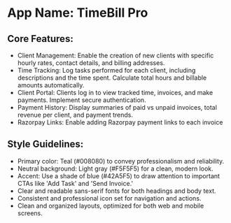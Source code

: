 # **App Name**: TimeBill Pro

## Core Features:

- Client Management: Enable the creation of new clients with specific hourly rates, contact details, and billing addresses.
- Time Tracking: Log tasks performed for each client, including descriptions and the time spent. Calculate total hours and billable amounts automatically.
- Client Portal: Clients log in to view tracked time, invoices, and make payments. Implement secure authentication.
- Payment History: Display summaries of paid vs unpaid invoices, total revenue per client, and payment trends.
- Razorpay Links: Enable adding Razorpay payment links to each invoice

## Style Guidelines:

- Primary color: Teal (#008080) to convey professionalism and reliability.
- Neutral background: Light gray (#F5F5F5) for a clean, modern look.
- Accent: Use a shade of blue (#42A5F5) to draw attention to important CTAs like 'Add Task' and 'Send Invoice.'
- Clear and readable sans-serif fonts for both headings and body text.
- Consistent and professional icon set for navigation and actions.
- Clean and organized layouts, optimized for both web and mobile screens.